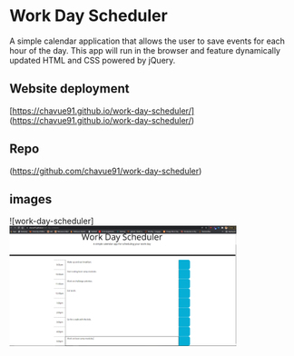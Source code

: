 # Work Day Scheduler

A simple calendar application that allows the user to save events for each hour of the day. This app will run in the browser and feature dynamically updated HTML and CSS powered by jQuery.


## Website deployment 
[https://chavue91.github.io/work-day-scheduler/] (https://chavue91.github.io/work-day-scheduler/)

## Repo 
(https://github.com/chavue91/work-day-scheduler)

## images
![work-day-scheduler]<img src="./assets/images/work-day-scheduler.PNG" style="width: 400px" alt="site screenshot">




